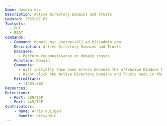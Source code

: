 ```yaml
---
Name: domain.msc
Description: Active Directory Domains and Trusts
Updated: 2023-07-01
Toolsets:
  - GUI
  - RSAT
Commands:
  - Command: domain.msc /server=DC1.ad.bitsadmin.com
    Description: Active Directory Domains and Trusts
    Usecases:
      - Perform reconnaissance on domain trusts
    Function: Domain
    Comments:
      - Will initially show some errors because the offensive Windows host is not part of a domain
      - Right click the Active Directory Domains and Trusts node in the list of snap-ins and choose Change Forest or Change Domain. Now enter the FQDN of the root domain and click OK
    MitreAttack:
      - T1484.002
Resources:
Detections:
  - Port: 389/TCP
  - Port: 445/TCP
Contributors:
    - Name: Arris Huijgen
      Handle: bitsadmin
---
```

